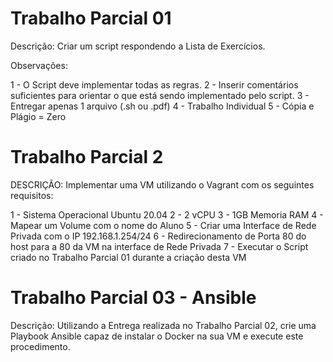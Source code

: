 # Trabalho Parcial 01

Descrição: Criar um script respondendo a Lista de Exercícios.

Observações:

1 - O Script deve implementar todas as regras.
2 - Inserir comentários suficientes para orientar o que está sendo implementado pelo script.
3 - Entregar apenas 1 arquivo (.sh ou .pdf)
4 - Trabalho Individual
5 - Cópia e Plágio = Zero


# Trabalho Parcial 2 
 
DESCRIÇÃO: Implementar uma VM utilizando o Vagrant com os seguintes requisitos:

1 - Sistema Operacional Ubuntu 20.04
2 - 2 vCPU
3 - 1GB Memoria RAM
4 - Mapear um Volume com o nome do Aluno
5 - Criar uma Interface de Rede Privada com o IP 192.168.1.254/24
6 - Redirecionamento de Porta 80 do host para a 80 da VM na interface de Rede Privada
7 - Executar o Script criado no Trabalho Parcial 01 durante a criação desta VM

# Trabalho Parcial 03 - Ansible

Descrição: Utilizando a Entrega realizada no Trabalho Parcial 02, crie uma Playbook Ansible capaz de instalar o Docker na sua VM e execute este procedimento.

